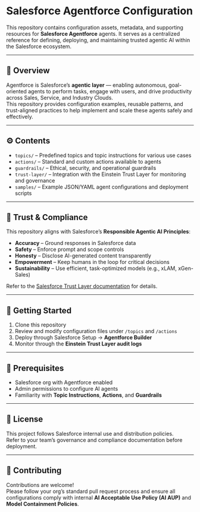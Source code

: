 # Salesforce Agentforce Configuration

This repository contains configuration assets, metadata, and supporting resources for **Salesforce Agentforce** agents. It serves as a centralized reference for defining, deploying, and maintaining trusted agentic AI within the Salesforce ecosystem.

---

## 🧠 Overview

Agentforce is Salesforce’s **agentic layer** — enabling autonomous, goal-oriented agents to perform tasks, engage with users, and drive productivity across Sales, Service, and Industry Clouds.  
This repository provides configuration examples, reusable patterns, and trust-aligned practices to help implement and scale these agents safely and effectively.

---

## ⚙️ Contents

- `topics/` – Predefined topics and topic instructions for various use cases  
- `actions/` – Standard and custom actions available to agents  
- `guardrails/` – Ethical, security, and operational guardrails  
- `trust-layer/` – Integration with the Einstein Trust Layer for monitoring and governance  
- `samples/` – Example JSON/YAML agent configurations and deployment scripts  

---

## 🔐 Trust & Compliance

This repository aligns with Salesforce’s **Responsible Agentic AI Principles**:

- **Accuracy** – Ground responses in Salesforce data  
- **Safety** – Enforce prompt and scope controls  
- **Honesty** – Disclose AI-generated content transparently  
- **Empowerment** – Keep humans in the loop for critical decisions  
- **Sustainability** – Use efficient, task-optimized models (e.g., xLAM, xGen-Sales)

Refer to the [Salesforce Trust Layer documentation](https://help.salesforce.com/s/articleView?id=sf.genie_trust_layer.htm&type=5) for details.

---

## 🚀 Getting Started

1. Clone this repository  
2. Review and modify configuration files under `/topics` and `/actions`  
3. Deploy through Salesforce Setup → **Agentforce Builder**  
4. Monitor through the **Einstein Trust Layer audit logs**

---

## 🧩 Prerequisites

- Salesforce org with Agentforce enabled  
- Admin permissions to configure AI agents  
- Familiarity with **Topic Instructions**, **Actions**, and **Guardrails**

---

## 📄 License

This project follows Salesforce internal use and distribution policies.  
Refer to your team’s governance and compliance documentation before deployment.

---

## 🤝 Contributing

Contributions are welcome!  
Please follow your org’s standard pull request process and ensure all configurations comply with internal **AI Acceptable Use Policy (AI AUP)** and **Model Containment Policies**.

